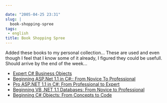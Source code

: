 ```yaml
---

date: "2005-04-25 23:31"
slug: |
  book-shopping-spree
tags:
 - english
title: Book Shopping Spree
---
```


Added these books to my personal collection... These are used and even
though I feel that I know some of it already, I figured they could be
usefull. Should arrive by the end of the week...

-   [Expert C\# Business
    Objects](http://www.amazon.com/exec/obidos/tg/detail/-/1590593448/104-1940183-9908725?%5Fencoding=UTF8&v=glance)
-   [Beginning ASP.Net 1.1 in C\#:: From Novice To
    Professional](http://www.amazon.com/exec/obidos/tg/detail/-/1590594312/104-1940183-9908725?%5Fencoding=UTF8&v=glance)
-   [Pro ASP.NET 1.1 in C\#: From Professional to
    Expert](http://www.amazon.com/exec/obidos/tg/detail/-/1590593510/104-1940183-9908725?%5Fencoding=UTF8&v=glance)
-   [Beginning VB .NET 1.1 Databases: From Novice to
    Professional](http://www.amazon.com/exec/obidos/tg/detail/-/1590593588/104-1940183-9908725?%5Fencoding=UTF8&v=glance)
-   [Beginning C\# Objects: From Concepts to
    Code](http://www.amazon.com/exec/obidos/tg/detail/-/159059360X/104-1940183-9908725?%5Fencoding=UTF8&v=glance)
